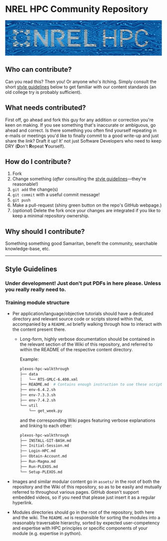 # NREL HPC Community Repository

![NREL HPC stand-in logo generated with machine learning.](assets/hpc.png)

## Who can contribute?
Can you read this? Then you! Or anyone who's itching. Simply consult the short [style guidelines](#style-guidelines) below to get familiar with our content standards (an old college try is probably sufficient).

## What needs contributed?
First off, go ahead and fork this guy for any addition or correction you're keen on making. If you see something that's inaccurate or ambiguous, go ahead and correct. Is there something you often find yourself repeating in e-mails or meetings you'd like to finally commit to a good write-up and just share the link? Draft it up! It' not just Software Developers who need to keep DRY (**D**on't **R**epeat **Y**ourself).

## How do I contribute?
1. Fork
2. Change something (_after_ consulting the [style guidelines](#style-guidelines)&mdash;they're reasonable!)
3. `git add` the change(s)
4. `git commit` with a useful commit message!
5. `git push`
6. Make a pull-request (shiny green button on the repo's GitHub webpage.)
7. (_optional_) Delete the fork once your changes are integrated if you like to keep a minimal repository ownership.

## Why should I contribute?
Something something good Samaritan, benefit the community, searchable knowledge-base, etc. 

---

## Style Guidelines

### Under development! Just don't put PDFs in here please. Unless you really really need to.
### Training module structure
* Per application/language/objective tutorials should have a dedicated directory and relevant source code or scripts stored within that, accompanied by a `README.md` briefly walking through how to interact with the content present there.
  * Long-form, highly verbose documentation should be contained in the relevant section of the Wiki of this repository, and referred to within the README of the respective content directory.

    Example:
    ```bash 
    plexos-hpc-walkthrough
    ├── data
    │   └── RTS-GMLC-6.400.xml
    ├── README.md  # Contains enough instruction to use these scripts. Links to Wiki for extra info.
    ├── env-6.4.2.sh
    ├── env-7.3.3.sh
    ├── env-7.4.2.sh
    └── util
        └── get_week.py
    ```
    and the corresponding Wiki pages featuring verbose explanations and linking to each other:
    ```bash
    plexos-hpc-walkthrough
    ├── INSTALL-GIT-BASH.md
    ├── Initial-Session.md
    ├── Login-HPC.md
    ├── Obtain-Account.md
    ├── Run-Magma.md
    ├── Run-PLEXOS.md
    └── Setup-PLEXOS.md
    ```
* Images and similar modular content go in `assets/` in the root of both the repository and the Wiki of this repository, so as to be easily and mutually referred to throughout various pages. GitHub doesn't support embedded videos, so if you need that please just insert it as a regular hyperlink.

* Modules directories should go in the root of the repository, both here and the wiki. The `README.md` is responsible for sorting the modules into a reasonably traversable hierarchy, sorted by expected user-competency and expertise with HPC principles or specific components of your module (e.g. expertise in python).
